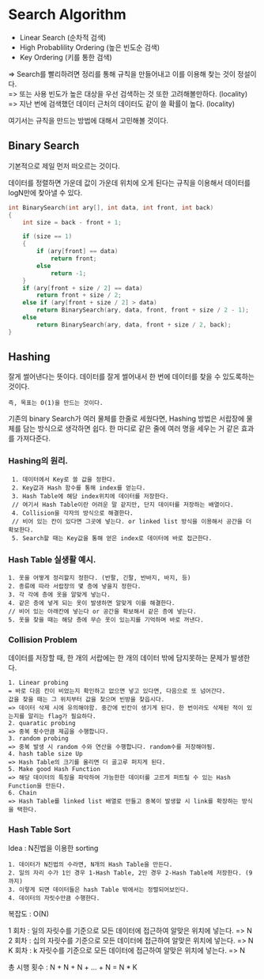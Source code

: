 # Search Algorithm

  - Linear Search (순차적 검색)
  - High Probablility Ordering (높은 빈도순 검색)
  - Key Ordering (키를 통한 검색)

=> Search를 빨리하려면 정리를 통해 규칙을 만들어내고 이를 이용해 찾는 것이 정설이다. <br>
=> 또는 사용 빈도가 높은 대상을 우선 검색하는 것 또한 고려해볼만하다. (locality)<br>
=> 지난 번에 검색했던 데이터 근처의 데이터도 같이 쓸 확률이 높다. (locality)

여기서는 규칙을 만드는 방법에 대해서 고민해볼 것이다.

## Binary Search

기본적으로 제일 먼저 떠오르는 것이다.

데이터를 정렬하면 가운데 값이 가운데 위치에 오게 된다는 규칙을 이용해서 데이터를 logN만에 찾아낼 수 있다.

```C++
int BinarySearch(int ary[], int data, int front, int back)
{
	int size = back - front + 1;

	if (size == 1)
	{
		if (ary[front] == data)
			return front;
		else
			return -1;
	}
	if (ary[front + size / 2] == data)
		return front + size / 2;
	else if (ary[front + size / 2] > data)
		return BinarySearch(ary, data, front, front + size / 2 - 1);
	else
		return BinarySearch(ary, data, front + size / 2, back);
}
```
## Hashing

잘게 썰어낸다는 뜻이다. 데이터를 잘게 썰어내서 한 번에 데이터를 찾을 수 있도록하는 것이다.

`즉, 목표는 O(1)을 만드는 것이다.`

기존의 binary Search가 여러 물체를 한줄로 세웠다면, Hashing 방법은 서랍장에 물체를 담는 방식으로 생각하면 쉽다.
한 마디로 같은 줄에 여러 명을 세우는 거 같은 효과를 가져다준다.

### Hashing의 원리.
 	 1. 데이터에서 Key로 쓸 값을 정한다.
 	 2. Key값과 Hash 함수를 통해 index를 얻는다.
	 3. Hash Table에 해당 index위치에 데이터를 저장한다.
 	 // 여기서 Hash Table이란 어려운 말 같지만, 단지 데이터를 저장하는 배열이다.
 	 4. Collision을 각자의 방식으로 해결한다.
 	 // 비어 있는 칸이 있다면 그곳에 넣는다. or linked list 방식을 이용해서 공간을 더 확보한다.
 	 5. Search할 때는 Key값을 통해 얻은 index로 데이터에 바로 접근한다.

### Hash Table 실생활 예시.
  	1. 옷을 어떻게 정리할지 정한다. (반팔, 긴팔, 반바지, 바지, 등)
  	2. 종류에 따라 서랍장의 몇 층에 넣을지 정한다.
  	3. 각 각에 층에 옷을 알맞게 넣는다.
  	4. 같은 층에 넣게 되는 옷이 발생하면 알맞게 이를 해결한다. 
  	// 비어 있는 아래칸에 넣는다 or 공간을 확보해서 같은 층에 넣는다.
  	5. 옷을 찾을 때는 해당 층에 무슨 옷이 있는지를 기억하며 바로 꺼낸다.

### Collision Problem
데이터를 저장할 때, 한 개의 서랍에는 한 개의 데이터 밖에 담지못하는 문제가 발생한다.

	1. Linear probing
	= 바로 다음 칸이 비었는지 확인하고 없으면 넣고 있다면, 다음으로 또 넘어간다. 
	값을 찾을 때는 그 위치부터 값을 찾으며 빈방을 찾읍시다.
	=> 데이터 삭제 시에 유의해야함. 중간에 빈칸이 생기게 된다. 한 번이라도 삭제된 적이 있는지를 알리는 flag가 필요하다.
	2. quaratic probing
	=> 중복 횟수만큼 제곱을 수행합니다.
	3. random probing
	=> 중복 발생 시 random 수와 연산을 수행합니다. random수를 저장해야됨.
	4. hash table size Up
	=> Hash Table의 크기를 올리면 더 골고루 퍼지게 된다.
	5. Make good Hash Function
	=> 해당 데이터의 특징을 파악하여 가능한한 데이터를 고르게 퍼트릴 수 있는 Hash Function을 만든다.
	6. Chain 
	=> Hash Table를 linked list 배열로 만들고 중복이 발생할 시 link를 확장하는 방식을 택한다.

### Hash Table Sort
Idea : N진법을 이용한 sorting

	1. 데이터가 N진법의 수라면, N개의 Hash Table을 만든다.
	2. 일의 자리 수가 1인 경우 1-Hash Table, 2인 경우 2-Hash Table에 저장한다. (9까지)
	3. 이렇게 되면 데이터들은 hash Table 밖에서는 정렬되어보인다.
	4. 데이터의 자릿수만큼 수행한다.
	
복잡도 : O(N)

1 회차 : 일의 자릿수를 기준으로 모든 데이터에 접근하여 알맞은 위치에 넣는다. => N <br>
2 회차 : 십의 자릿수를 기준으로 모든 데이터에 접근하여 알맞은 위치에 넣는다. => N <br>
K 회차 : k 자릿수를 기준으로 모든 데이터에 접근하여 알맞은 위치에 넣는다. => N

총 시행 횟수 : N + N + N + ... + N = N * K

